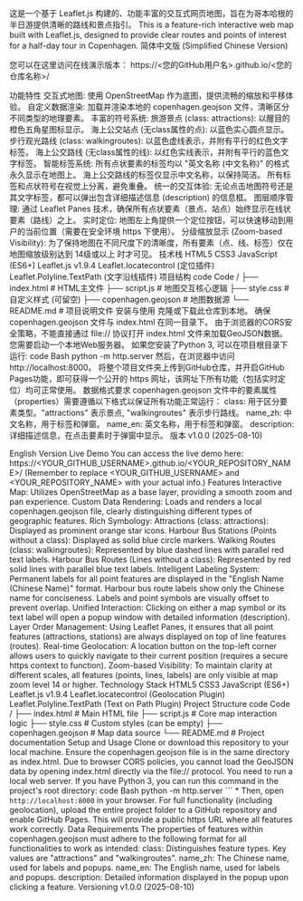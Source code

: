 这是一个基于 Leaflet.js 构建的、功能丰富的交互式网页地图，旨在为哥本哈根的半日游提供清晰的路线和景点指引。
This is a feature-rich interactive web map built with Leaflet.js, designed to provide clear routes and points of interest for a half-day tour in Copenhagen.
简体中文版 (Simplified Chinese Version)

您可以在这里访问在线演示版本：
https://<您的GitHub用户名>.github.io/<您的仓库名称>/

功能特性
交互式地图: 使用 OpenStreetMap 作为底图，提供流畅的缩放和平移体验。
自定义数据渲染: 加载并渲染本地的 copenhagen.geojson 文件，清晰区分不同类型的地理要素。
丰富的符号系统:
旅游景点 (class: attractions): 以醒目的橙色五角星图标显示。
海上公交站点 (无class属性的点): 以蓝色实心圆点显示。
步行观光路线 (class: walkingroutes): 以蓝色虚线表示，并附有平行的红色文字标签。
海上公交路线 (无class属性的线): 以红色实线表示，并附有平行的蓝色文字标签。
智能标签系统:
所有点状要素的标签均以 "英文名称 (中文名称)" 的格式永久显示在地图上。
海上公交路线的标签仅显示中文名称，以保持简洁。
所有标签和点状符号在视觉上分离，避免重叠。
统一的交互体验: 无论点击地图符号还是其文字标签，都可以弹出包含详细描述信息 (description) 的信息框。
图层顺序管理: 通过 Leaflet Panes 技术，确保所有点状要素（景点、站点）始终显示在线状要素（路线）之上。
实时定位: 地图左上角提供一个定位按钮，可以快速移动到用户的当前位置（需要在安全环境 https 下使用）。
分级缩放显示 (Zoom-based Visibility): 为了保持地图在不同尺度下的清晰度，所有要素（点、线、标签）仅在地图缩放级别达到 14级或以上 时才可见。
技术栈
HTML5
CSS3
JavaScript (ES6+)
Leaflet.js v1.9.4
Leaflet.locatecontrol (定位插件)
Leaflet.Polyline.TextPath (文字沿线插件)
项目结构
code
Code
/
├── index.html          # HTML主文件
├── script.js           # 地图交互核心逻辑
├── style.css           # 自定义样式 (可留空)
├── copenhagen.geojson  # 地图数据源
└── README.md           # 项目说明文件
安装与使用
克隆或下载此仓库到本地。
确保 copenhagen.geojson 文件与 index.html 在同一目录下。
由于浏览器的CORS安全策略，不能直接通过 file:// 协议打开 index.html 文件来加载GeoJSON数据。您需要启动一个本地Web服务器。
如果您安装了Python 3, 可以在项目根目录下运行:
code
Bash
python -m http.server
然后，在浏览器中访问 http://localhost:8000。
将整个项目文件夹上传到GitHub仓库，并开启GitHub Pages功能，即可获得一个公开的 https 网址，该网址下所有功能（包括实时定位）均可正常使用。
数据格式要求
copenhagen.geojson 文件中的要素属性（properties）需要遵循以下格式以保证所有功能正常运行：
class: 用于区分要素类型。"attractions" 表示景点, "walkingroutes" 表示步行路线。
name_zh: 中文名称，用于标签和弹窗。
name_en: 英文名称，用于标签和弹窗。
description: 详细描述信息，在点击要素时于弹窗中显示。
版本
v1.0.0 (2025-08-10)

English Version
Live Demo
You can access the live demo here:
https://<YOUR_GITHUB_USERNAME>.github.io/<YOUR_REPOSITORY_NAME>/
(Remember to replace <YOUR_GITHUB_USERNAME> and <YOUR_REPOSITORY_NAME> with your actual info.)
Features
Interactive Map: Utilizes OpenStreetMap as a base layer, providing a smooth zoom and pan experience.
Custom Data Rendering: Loads and renders a local copenhagen.geojson file, clearly distinguishing different types of geographic features.
Rich Symbology:
Attractions (class: attractions): Displayed as prominent orange star icons.
Harbour Bus Stations (Points without a class): Displayed as solid blue circle markers.
Walking Routes (class: walkingroutes): Represented by blue dashed lines with parallel red text labels.
Harbour Bus Routes (Lines without a class): Represented by red solid lines with parallel blue text labels.
Intelligent Labeling System:
Permanent labels for all point features are displayed in the "English Name (Chinese Name)" format.
Harbour bus route labels show only the Chinese name for conciseness.
Labels and point symbols are visually offset to prevent overlap.
Unified Interaction: Clicking on either a map symbol or its text label will open a popup window with detailed information (description).
Layer Order Management: Using Leaflet Panes, it ensures that all point features (attractions, stations) are always displayed on top of line features (routes).
Real-time Geolocation: A location button on the top-left corner allows users to quickly navigate to their current position (requires a secure https context to function).
Zoom-based Visibility: To maintain clarity at different scales, all features (points, lines, labels) are only visible at map zoom level 14 or higher.
Technology Stack
HTML5
CSS3
JavaScript (ES6+)
Leaflet.js v1.9.4
Leaflet.locatecontrol (Geolocation Plugin)
Leaflet.Polyline.TextPath (Text on Path Plugin)
Project Structure
code
Code
/
├── index.html          # Main HTML file
├── script.js           # Core map interaction logic
├── style.css           # Custom styles (can be empty)
├── copenhagen.geojson  # Map data source
└── README.md           # Project documentation
Setup and Usage
Clone or download this repository to your local machine.
Ensure the copenhagen.geojson file is in the same directory as index.html.
Due to browser CORS policies, you cannot load the GeoJSON data by opening index.html directly via the file:// protocol. You need to run a local web server.
If you have Python 3, you can run this command in the project's root directory:
code
Bash
python -m http.server
```    *   Then, open `http://localhost:8000` in your browser.
For full functionality (including geolocation), upload the entire project folder to a GitHub repository and enable GitHub Pages. This will provide a public https URL where all features work correctly.
Data Requirements
The properties of features within copenhagen.geojson must adhere to the following format for all functionalities to work as intended:
class: Distinguishes feature types. Key values are "attractions" and "walkingroutes".
name_zh: The Chinese name, used for labels and popups.
name_en: The English name, used for labels and popups.
description: Detailed information displayed in the popup upon clicking a feature.
Versioning
v1.0.0 (2025-08-10)
